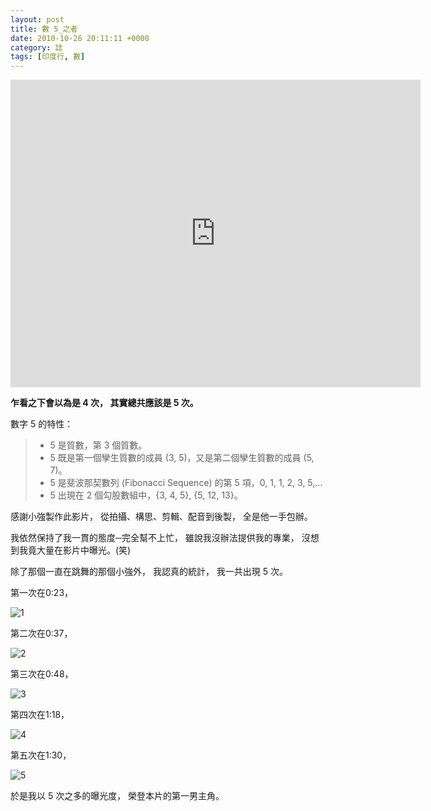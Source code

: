 ```yaml
---
layout: post
title: 數 5_之者
date: 2010-10-26 20:11:11 +0000
category: 誌
tags: [印度行, 數]
---
```


<!--[![India](https://youtu.be/NfPNzMwzWjY)](https://youtu.be/NfPNzMwzWjY)-->

<iframe width="656" height="492" src="https://www.youtube.com/embed/NfPNzMwzWjY" frameborder="0" allow="accelerometer; autoplay; encrypted-media; gyroscope; picture-in-picture" allowfullscreen></iframe>

<!--https://youtu.be/NfPNzMwzWjY-->

**乍看之下會以為是 4 次，
其實總共應該是 5 次。**

數字 5 的特性：
>- 5 是質數，第 3 個質數。
>- 5 既是第一個孿生質數的成員 (3, 5)，又是第二個孿生質數的成員 (5, 7)。
>- 5 是斐波那契數列 (Fibonacci Sequence) 的第 5 項，0, 1, 1, 2, 3, 5,...
>- 5 出現在 2 個勾股數組中，{3, 4, 5}, {5, 12, 13}。


<!--more-->
感謝小強製作此影片，
從拍攝、構思、剪輯、配音到後製，
全是他一手包辦。

我依然保持了我一貫的態度─完全幫不上忙，
雖說我沒辦法提供我的專業，
沒想到我竟大量在影片中曝光。(笑)

除了那個一直在跳舞的那個小強外，
我認真的統計，
我一共出現 5 次。

第一次在0:23，

![1](/blog/assets/images/2010/n51.jpg)

第二次在0:37，

![2](/blog/assets/images/2010/n52.jpg)

第三次在0:48，

![3](/blog/assets/images/2010/n53.jpg)

第四次在1:18，

![4](/blog/assets/images/2010/n54.jpg)

第五次在1:30，

![5](/blog/assets/images/2010/n55.jpg)

於是我以 5 次之多的曝光度，
榮登本片的第一男主角。



